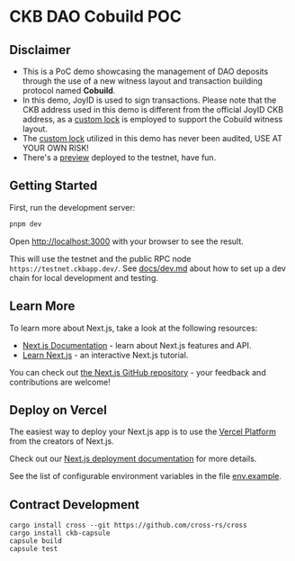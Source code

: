 # CKB DAO Cobuild POC

## Disclaimer

- This is a PoC demo showcasing the management of DAO deposits through the use of a new witness layout and transaction building protocol named **Cobuild**.
- In this demo, JoyID is used to sign transactions. Please note that the CKB address used in this demo is different from the official JoyID CKB address, as a [custom lock][custom-lock] is employed to support the Cobuild witness layout.
- The [custom lock][custom-lock] utilized in this demo has never been audited, USE AT YOUR OWN RISK!
- There's a [preview](https://ckb-dao-cobuild-poc.vercel.app/) deployed to the testnet, have fun.

[custom-lock]: contracts/joyid-cobuild-poc/README.md

## Getting Started

First, run the development server:

```bash
pnpm dev
```

Open [http://localhost:3000](http://localhost:3000) with your browser to see the result.

This will use the testnet and the public RPC node `https://testnet.ckbapp.dev/`. See [docs/dev.md](docs/dev.md) about how to set up a dev chain for local development and testing.

## Learn More

To learn more about Next.js, take a look at the following resources:

- [Next.js Documentation](https://nextjs.org/docs) - learn about Next.js features and API.
- [Learn Next.js](https://nextjs.org/learn) - an interactive Next.js tutorial.

You can check out [the Next.js GitHub repository](https://github.com/vercel/next.js/) - your feedback and contributions are welcome!

## Deploy on Vercel

The easiest way to deploy your Next.js app is to use the [Vercel Platform](https://vercel.com/new?utm_medium=default-template&filter=next.js&utm_source=create-next-app&utm_campaign=create-next-app-readme) from the creators of Next.js.

Check out our [Next.js deployment documentation](https://nextjs.org/docs/deployment) for more details.

See the list of configurable environment variables in the file [env.example](env.example).

## Contract Development

```
cargo install cross --git https://github.com/cross-rs/cross
cargo install ckb-capsule
capsule build
capsule test
```
